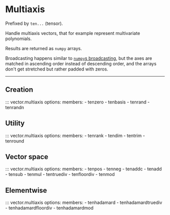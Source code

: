 # Multiaxis

Prefixed by `ten...` (tensor).

Handle multiaxis vectors, that for example represent multivariate polynomials.

Results are returned as `numpy` arrays.

Broadcasting happens similar to [`numpy`s broadcasting](https://numpy.org/doc/stable/user/basics.broadcasting.html), but the axes are matched in ascending order instead of descending order, and the arrays don't get stretched but rather padded with zeros.

---

## Creation

::: vector.multiaxis
    options:
      members:
        - tenzero
        - tenbasis
        - tenrand
        - tenrandn

## Utility

::: vector.multiaxis
    options:
      members:
        - tenrank
        - tendim
        - tentrim
        - tenround

## Vector space

::: vector.multiaxis
    options:
      members:
        - tenpos
        - tenneg
        - tenaddc
        - tenadd
        - tensub
        - tenmul
        - tentruediv
        - tenfloordiv
        - tenmod

## Elementwise

::: vector.multiaxis
    options:
      members:
        - tenhadamard
        - tenhadamardtruediv
        - tenhadamardfloordiv
        - tenhadamardmod
